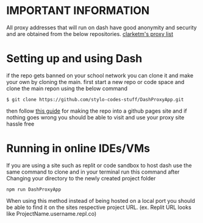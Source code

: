 # IMPORTANT INFORMATION
All proxy addresses that will run on dash have good anonymity and security and are obtained from the below repositories.
[clarketm's proxy list](https://github.com/clarketm/proxy-list)

# Setting up and using Dash
if the repo gets banned on your school network you can clone it and make your own by cloning the main.
first start a new repo or code space and clone the main repon using the below command
```
$ git clone https://github.com/stylo-codes-stuff/DashProxyApp.git
```
then follow [this guide](https://docs.github.com/en/pages/quickstart) for making the repo into a github pages site and if nothing goes wrong you should be able to visit and use your proxy site hassle free

# Running in online IDEs/VMs
If you are using a site such as replit or code sandbox to host dash use the same command to clone and in your terminal run this command after Changing your directory to the newly created project folder
```
npm run DashProxyApp
```
When using this method instead of being hosted on a local port you should be able to find it on the sites respective project URL. (ex. Replit URL looks like ProjectName.username.repl.co)
